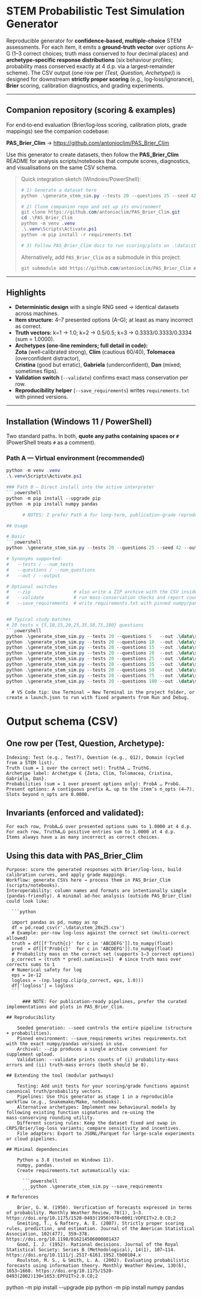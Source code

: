 # STEM Probabilistic Test Simulation Generator

Reproducible generator for **confidence‑based, multiple‑choice** STEM assessments. For each item, it emits a **ground‑truth vector** over options A–G (1–3 correct choices; truth mass conserved to four decimal places) and **archetype‑specific response distributions** (six behaviour profiles; probability mass conserved exactly at 4 d.p. via a largest‑remainder scheme). The CSV output (one row per *(Test, Question, Archetype)*) is designed for downstream **strictly proper scoring** (e.g., log‑loss/ignorance), **Brier** scoring, calibration diagnostics, and grading experiments.

---

## Companion repository (scoring & examples)

For end‑to‑end evaluation (Brier/log‑loss scoring, calibration plots, grade mappings) see the companion codebase:

**PAS_Brier_Clim** → <https://github.com/antonioclim/PAS_Brier_Clim>

Use this generator to create datasets, then follow the **PAS_Brier_Clim** README for analysis scripts/notebooks that compute scores, diagnostics, and visualisations on the same CSV schema.

> Quick integration sketch (Windows/PowerShell):
> ```powershell
> # 1) Generate a dataset here
> python .\generate_stem_sim.py --tests 20 --questions 25 --seed 42 --out .\data\stem_20x25.csv --validate
>
> # 2) Clone companion repo and set up its environment
> git clone https://github.com/antonioclim/PAS_Brier_Clim.git
> cd .\PAS_Brier_Clim
> python -m venv .venv
> .\.venv\Scripts\Activate.ps1
> python -m pip install -r requirements.txt
>
> # 3) Follow PAS_Brier_Clim docs to run scoring/plots on .\data\stem_20x25.csv
> ```
> Alternatively, add `PAS_Brier_Clim` as a submodule in this project:
> ```powershell
> git submodule add https://github.com/antonioclim/PAS_Brier_Clim external/PAS_Brier_Clim
> ```

---

## Highlights

- **Deterministic design** with a single RNG seed → identical datasets across machines.  
- **Item structure:** 4–7 presented options (A–G); at least as many incorrect as correct.  
- **Truth vectors:** k=1 → 1.0; k=2 → 0.5/0.5; k=3 → 0.3333/0.3333/0.3334 (sum = 1.0000).  
- **Archetypes (one‑line reminders; full detail in code):**  
  **Zota** (well‑calibrated strong), **Clim** (cautious 60/40), **Tolomacea** (overconfident distractor),  
  **Cristina** (good but erratic), **Gabriela** (underconfident), **Dan** (mixed; sometimes flips).  
- **Validation switch** (`--validate`) confirms exact mass conservation per row.  
- **Reproducibility helper** (`--save_requirements`) writes `requirements.txt` with pinned versions.

---

## Installation (Windows 11 / PowerShell)

Two standard paths. In both, **quote any paths containing spaces or `#`** (PowerShell treats `#` as a comment).

### Path A — Virtual environment (recommended)
```powershell
python -m venv .venv
.\.venv\Scripts\Activate.ps1

### Path B — Direct install into the active interpreter
```powershell
python -m pip install --upgrade pip
python -m pip install numpy pandas

      # NOTES: I prefer Path A for long‑term, publication‑grade reproducibility

## Usage

# Basic
```powershell
python .\generate_stem_sim.py --tests 20 --questions 25 --seed 42 --out .\data\stem_20x25.csv

# Synonyms supported:
#   --tests / --num_tests
#   --questions / --num_questions
#   --out / --output

# Optional switches
#   --zip                # also write a ZIP archive with the CSV inside
#   --validate           # run mass-conservation checks and report counts
#   --save_requirements  # write requirements.txt with pinned numpy/pandas


## Typical study batches
# 20 tests × {5,10,15,20,25,35,50,75,100} questions
```powershell
python .\generate_stem_sim.py --tests 20 --questions 5   --out .\data\stem_20x05.csv
python .\generate_stem_sim.py --tests 20 --questions 10  --out .\data\stem_20x10.csv
python .\generate_stem_sim.py --tests 20 --questions 15  --out .\data\stem_20x15.csv
python .\generate_stem_sim.py --tests 20 --questions 20  --out .\data\stem_20x20.csv
python .\generate_stem_sim.py --tests 20 --questions 25  --out .\data\stem_20x25.csv
python .\generate_stem_sim.py --tests 20 --questions 35  --out .\data\stem_20x35.csv
python .\generate_stem_sim.py --tests 20 --questions 50  --out .\data\stem_20x50.csv
python .\generate_stem_sim.py --tests 20 --questions 75  --out .\data\stem_20x75.csv
python .\generate_stem_sim.py --tests 20 --questions 100 --out .\data\stem_20x100.csv
```
      # VS Code tip: Use Terminal → New Terminal in the project folder, or create a launch.json to run with fixed arguments from Run and Debug.


# Output schema (CSV)

## One row per (Test, Question, Archetype):
    Indexing: Test (e.g., Test7), Question (e.g., Q12), Domain (cycled from a STEM list).
    Truth (sum = 1 over the correct set): TruthA … TruthG.
    Archetype label: Archetype ∈ {Zota, Clim, Tolomacea, Cristina, Gabriela, Dan}.
    Probabilities (sum = 1 over present options only): ProbA … ProbG.
    Present options: A contiguous prefix A… up to the item’s n_opts (4–7). Slots beyond n_opts are 0.0000.

## Invariants (enforced and validated):
    For each row, ProbA…G over presented options sums to 1.0000 at 4 d.p.
    For each row, TruthA…G positive entries sum to 1.0000 at 4 d.p.
    Items always have ≥ as many incorrect as correct choices.

## Using this data with PAS_Brier_Clim
    Purpose: score the generated responses with Brier/log‑loss, build calibration curves, and apply grade mappings.
    Workflow: generate CSVs here → process them in PAS_Brier_Clim (scripts/notebooks).
    Interoperability: column names and formats are intentionally simple (pandas‑friendly). A minimal ad‑hoc analysis (outside PAS_Brier_Clim) could look like:

      ```python

      import pandas as pd, numpy as np
      df = pd.read_csv(r'.\data\stem_20x25.csv')
      # Example: per-row log-loss against the correct set (multi-correct allowed)
      truth = df[[f'Truth{c}' for c in 'ABCDEFG']].to_numpy(float)
      pred  = df[[f'Prob{c}'  for c in 'ABCDEFG']].to_numpy(float)
      # Probability mass on the correct set (supports 1–3 correct options)
      p_correct = (truth * pred).sum(axis=1)  # since truth mass over corrects sums to 1
      # Numerical safety for log
      eps = 1e-12
      logloss = -(np.log(np.clip(p_correct, eps, 1.0)))
      df['logloss'] = logloss
      ```
```
      ### NOTE: For publication‑ready pipelines, prefer the curated implementations and plots in PAS_Brier_Clim.

## Reproducibility

    Seeded generation: --seed controls the entire pipeline (structure + probabilities).
    Pinned environment: --save_requirements writes requirements.txt with the exact numpy/pandas versions in use.
    Archival: --zip produces a single archive convenient for supplement upload.
    Validation: --validate prints counts of (i) probability‑mass errors and (ii) truth‑mass errors (both should be 0).

## Extending the tool (modular pathways)

    Testing: Add unit tests for your scoring/grade functions against canonical truth/probability vectors.
    Pipelines: Use this generator as stage 1 in a reproducible workflow (e.g., Snakemake/Make, notebooks).
    Alternative archetypes: Implement new behavioural models by following existing function signatures and re‑using the mass‑conserving rounding utility.
    Different scoring rules: Keep the dataset fixed and swap in CRPS/Brier/log‑loss variants; compare sensitivity and incentives.
    File adapters: Export to JSONL/Parquet for large‑scale experiments or cloud pipelines.

## Minimal dependencies

    Python ≥ 3.8 (tested on Windows 11).
    numpy, pandas.
    Create requirements.txt automatically via:

      ```powershell
         python .\generate_stem_sim.py --save_requirements
      ```
# References

    Brier, G. W. (1950). Verification of forecasts expressed in terms of probability. Monthly Weather Review, 78(1), 1–3. https://doi.org/10.1175/1520-0493(1950)078<0001:VOFEIT>2.0.CO;2
    Gneiting, T., & Raftery, A. E. (2007). Strictly proper scoring rules, prediction, and estimation. Journal of the American Statistical Association, 102(477), 359–378. https://doi.org/10.1198/016214506000001437
    Good, I. J. (1952). Rational decisions. Journal of the Royal Statistical Society: Series B (Methodological), 14(1), 107–114. https://doi.org/10.1111/j.2517-6161.1952.tb00104.x
    Roulston, M. S., & Smith, L. A. (2002). Evaluating probabilistic forecasts using information theory. Monthly Weather Review, 130(6), 1653–1660. https://doi.org/10.1175/1520-0493(2002)130<1653:EPFUIT>2.0.CO;2

```
python -m pip install --upgrade pip
python -m pip install numpy pandas
